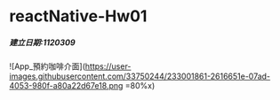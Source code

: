 # reactNative-Hw01
##### 建立日期:1120309


![App_預約咖啡介面](https://user-images.githubusercontent.com/33750244/233001861-2616651e-07ad-4053-980f-a80a22d67e18.png =80%x)
